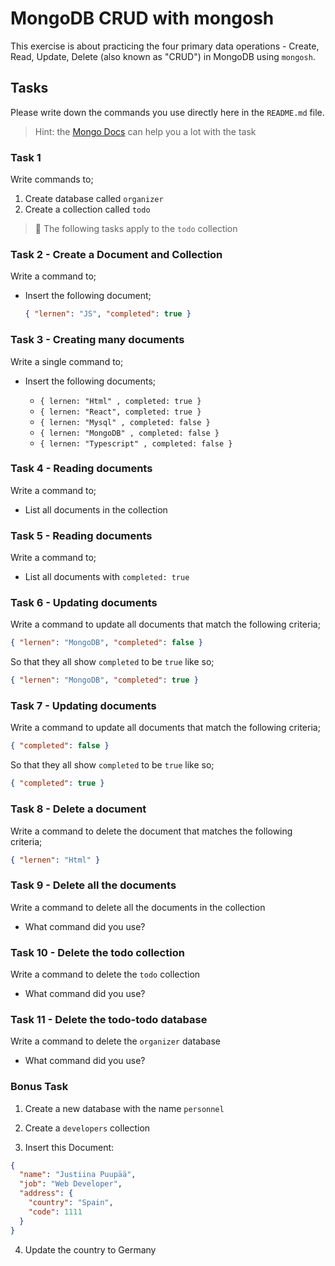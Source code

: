 # MongoDB CRUD with mongosh

This exercise is about practicing the four primary data operations - Create, Read, Update, Delete (also known as "CRUD") in MongoDB using `mongosh`.

## Tasks

Please write down the commands you use directly here in the `README.md` file.

> Hint: the [Mongo Docs](https://www.mongodb.com/docs/mongodb-shell/crud/) can help you a lot with the task

### Task 1

Write commands to;

1. Create database called `organizer`
2. Create a collection called `todo`

> 🍩 The following tasks apply to the `todo` collection

### Task 2 - Create a Document and Collection

Write a command to;

- Insert the following document;

  ```json
  { "lernen": "JS", "completed": true }
  ```

### Task 3 - Creating many documents

Write a single command to;

- Insert the following documents;

  - `{ lernen: "Html" , completed: true }`
  - `{ lernen: "React", completed: true }`
  - `{ lernen: "Mysql" , completed: false }`
  - `{ lernen: "MongoDB" , completed: false }`
  - `{ lernen: "Typescript" , completed: false }`

### Task 4 - Reading documents

Write a command to;

- List all documents in the collection

### Task 5 - Reading documents

Write a command to;

- List all documents with `completed: true`

### Task 6 - Updating documents

Write a command to update all documents that match the following criteria;

```json
{ "lernen": "MongoDB", "completed": false }
```

So that they all show `completed` to be `true` like so;

```json
{ "lernen": "MongoDB", "completed": true }
```

### Task 7 - Updating documents

Write a command to update all documents that match the following criteria;

```json
{ "completed": false }
```

So that they all show `completed` to be `true` like so;

```json
{ "completed": true }
```

### Task 8 - Delete a document

Write a command to delete the document that matches the following criteria;

```json
{ "lernen": "Html" }
```

### Task 9 - Delete all the documents

Write a command to delete all the documents in the collection

- What command did you use?

### Task 10 - Delete the todo collection

Write a command to delete the `todo` collection

- What command did you use?

### Task 11 - Delete the todo-todo database

Write a command to delete the `organizer` database

- What command did you use?

### Bonus Task

1. Create a new database with the name `personnel`

2. Create a `developers` collection

3. Insert this Document:

```json
{
  "name": "Justiina Puupää",
  "job": "Web Developer",
  "address": {
    "country": "Spain",
    "code": 1111
  }
}
```

4. Update the country to Germany
